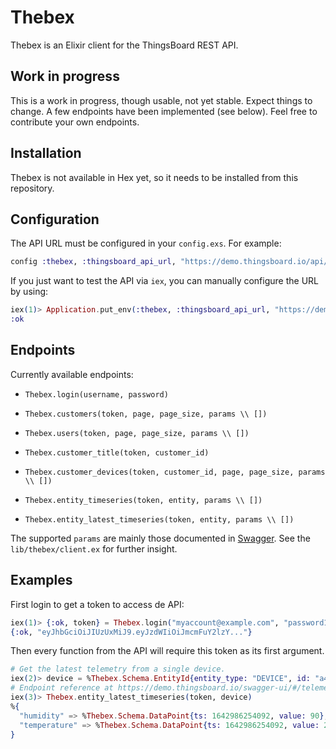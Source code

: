 # Thebex

Thebex is an Elixir client for the ThingsBoard REST API.

## Work in progress

This is a work in progress, though usable, not yet stable. Expect things to change. A few endpoints have been implemented (see below). Feel free to contribute your own endpoints.

## Installation

Thebex is not available in Hex yet, so it needs to be installed from this repository.

## Configuration

The API URL must be configured in your `config.exs`. For example:

```elixir
config :thebex, :thingsboard_api_url, "https://demo.thingsboard.io/api/"
```

If you just want to test the API via `iex`, you can manually configure the URL by using:

```elixir
iex(1)> Application.put_env(:thebex, :thingsboard_api_url, "https://demo.thingsboard.io/api/")
:ok
```

## Endpoints

Currently available endpoints:

  - `Thebex.login(username, password)`

  - `Thebex.customers(token, page, page_size, params \\ [])`

  - `Thebex.users(token, page, page_size, params \\ [])`

  - `Thebex.customer_title(token, customer_id)`

  - `Thebex.customer_devices(token, customer_id, page, page_size, params \\ [])`

  - `Thebex.entity_timeseries(token, entity, params \\ [])`

  - `Thebex.entity_latest_timeseries(token, entity, params \\ [])`

The supported `params` are mainly those documented in [Swagger](https://demo.thingsboard.io/swagger-ui/#/). See the `lib/thebex/client.ex` for further insight. 

## Examples

First login to get a token to access de API:

```elixir
iex(1)> {:ok, token} = Thebex.login("myaccount@example.com", "password123")
{:ok, "eyJhbGciOiJIUzUxMiJ9.eyJzdWIiOiJmcmFuY2lzY..."}
```

Then every function from the API will require this token as its first argument.

```elixir
# Get the latest telemetry from a single device.
iex(2)> device = %Thebex.Schema.EntityId{entity_type: "DEVICE", id: "a4377650-458a-11eb-c67d-553a6a5e6f64"}
# Endpoint reference at https://demo.thingsboard.io/swagger-ui/#/telemetry-controller/getLatestTimeseriesUsingGET
iex(3)> Thebex.entity_latest_timeseries(token, device)
%{
  "humidity" => %Thebex.Schema.DataPoint{ts: 1642986254092, value: 90},
  "temperature" => %Thebex.Schema.DataPoint{ts: 1642986254092, value: 28}
}
```
